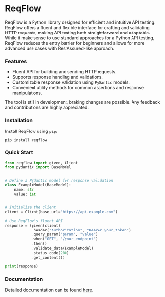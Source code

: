 # ReqFlow

ReqFlow is a Python library designed for efficient and intuitive API testing. 
ReqFlow offers a fluent and flexible interface for crafting and validating HTTP requests, 
making API testing both straightforward and adaptable. While it make sense to use standard approaches for a Python API
testing, ReqFlow reduces the entry barrier for beginners and allows for more advanced use cases with RestAssured-like
approach. 

### Features

* Fluent API for building and sending HTTP requests.
* Supports response handling and validations.
* Customizable response validation using `PyDantic` models.
* Convenient utility methods for common assertions and response manipulations.

The tool is still in development, braking changes are possible. Any feedback and contributions are highly appreciated.

### Installation

Install ReqFlow using `pip`:

```shell
pip install reqflow
```

### Quick Start

```python
from reqflow import given, Client
from pydantic import BaseModel


# Define a Pydantic model for response validation
class ExampleModel(BaseModel):
    name: str
    value: int


# Initialize the client
client = Client(base_url="https://api.example.com")

# Use ReqFlow's fluent API
response = (given(client)
            .header("Authorization", "Bearer your_token")
            .query_param("param", "value")
            .when("GET", "/your_endpoint")
            .then()
            .validate_data(ExampleModel)
            .status_code(200)
            .get_content())

print(response)
```

### Documentation
Detailed documentation can be found [here](https://olxxi.github.io/ReqFlow/).